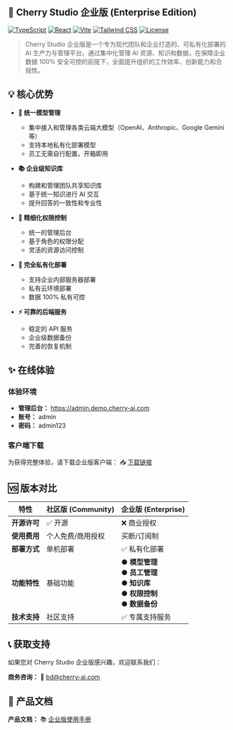 ## 🚀 Cherry Studio 企业版 (Enterprise Edition)

[![TypeScript](https://img.shields.io/badge/TypeScript-5.0-blue.svg)](https://www.typescriptlang.org/)
[![React](https://img.shields.io/badge/React-18.0-blue.svg)](https://reactjs.org/)
[![Vite](https://img.shields.io/badge/Vite-5.0-646CFF.svg)](https://vitejs.dev/)
[![Tailwind CSS](https://img.shields.io/badge/Tailwind_CSS-3.0-38B2AC.svg)](https://tailwindcss.com/)
[![License](https://img.shields.io/badge/License-Commercial-red.svg)](LICENSE)

> Cherry Studio 企业版是一个专为现代团队和企业打造的、可私有化部署的 AI 生产力与管理平台。通过集中化管理 AI 资源、知识和数据，在保障企业数据 100% 安全可控的前提下，全面提升组织的工作效率、创新能力和合规性。

## 💡 核心优势

- **🔐 统一模型管理**

  - 集中接入和管理各类云端大模型（OpenAI、Anthropic、Google Gemini 等）
  - 支持本地私有化部署模型
  - 员工无需自行配置，开箱即用

- **📚 企业级知识库**

  - 构建和管理团队共享知识库
  - 基于统一知识进行 AI 交互
  - 提升回答的一致性和专业性

- **👥 精细化权限控制**

  - 统一的管理后台
  - 基于角色的权限分配
  - 灵活的资源访问控制

- **🏢 完全私有化部署**

  - 支持企业内部服务器部署
  - 私有云环境部署
  - 数据 100% 私有可控

- **⚡ 可靠的后端服务**
  - 稳定的 API 服务
  - 企业级数据备份
  - 完善的恢复机制

## ✨ 在线体验

### 体验环境

- **管理后台：** https://admin.demo.cherry-ai.com
- **账号：** admin
- **密码：** admin123

### 客户端下载

为获得完整体验，请下载企业版客户端：
📥 [下载链接](https://gitcode.com/CherryHQ/cherry-studio-enterprise/releases)

## 🆚 版本对比

| 特性         | 社区版 (Community) | 企业版 (Enterprise)                                                                  |
| ------------ | ------------------ | ------------------------------------------------------------------------------------ |
| **开源许可** | ✅ 开源            | ❌ 商业授权                                                                          |
| **使用费用** | 个人免费/商用授权  | 买断/订阅制                                                                          |
| **部署方式** | 单机部署           | ✅ 私有化部署                                                                        |
| **功能特性** | 基础功能           | ● **模型管理**<br>● **员工管理**<br>● **知识库**<br>● **权限控制**<br>● **数据备份** |
| **技术支持** | 社区支持           | ✅ 专属支持服务                                                                      |

## 📞 获取支持

如果您对 Cherry Studio 企业版感兴趣，欢迎联系我们：

**商务咨询：** 📧 [bd@cherry-ai.com](mailto:bd@cherry-ai.com)

## 📖 产品文档

**产品文档：** 📚 [企业版使用手册](https://docs.enterprise.cherry-ai.com/)
